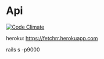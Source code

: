 # Api
[![Code Climate](https://codeclimate.com/github/Jessica-Koch/Puppifi/badges/gpa.svg)](https://codeclimate.com/github/Jessica-Koch/Puppifi)

heroku: https://fetchrr.herokuapp.com

rails s -p9000
